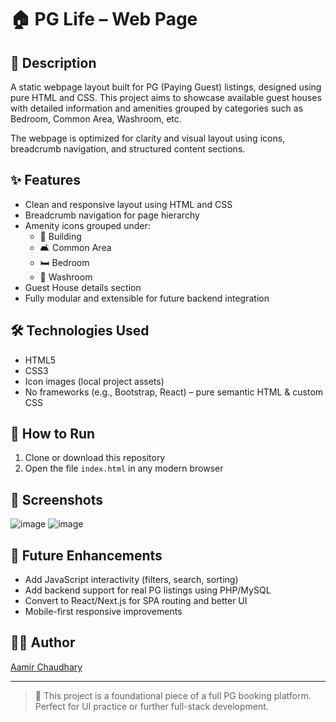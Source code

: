 # 🏠 PG Life – Web Page

## 📄 Description
A static webpage layout built for PG (Paying Guest) listings, designed using pure HTML and CSS. This project aims to showcase available guest houses with detailed information and amenities grouped by categories such as Bedroom, Common Area, Washroom, etc.

The webpage is optimized for clarity and visual layout using icons, breadcrumb navigation, and structured content sections.

## ✨ Features
- Clean and responsive layout using HTML and CSS
- Breadcrumb navigation for page hierarchy
- Amenity icons grouped under:
  - 🏢 Building
  - 🛋️ Common Area
  - 🛏️ Bedroom
  - 🚿 Washroom
- Guest House details section
- Fully modular and extensible for future backend integration

## 🛠 Technologies Used
- HTML5
- CSS3
- Icon images (local project assets)
- No frameworks (e.g., Bootstrap, React) – pure semantic HTML & custom CSS

## 🚀 How to Run
1. Clone or download this repository
2. Open the file `index.html` in any modern browser

## 📸 Screenshots
![image](https://github.com/user-attachments/assets/97d72826-48e1-439b-bbc4-8fd1099a3af3)
![image](https://github.com/user-attachments/assets/4ca743f5-69a5-4118-9c8a-dd2cbf612051)



## 🧩 Future Enhancements
- Add JavaScript interactivity (filters, search, sorting)
- Add backend support for real PG listings using PHP/MySQL
- Convert to React/Next.js for SPA routing and better UI
- Mobile-first responsive improvements

## 👨‍💻 Author
[Aamir Chaudhary](https://github.com/Aamir-Chaudhary)

---
> 🌟 This project is a foundational piece of a full PG booking platform. Perfect for UI practice or further full-stack development.

